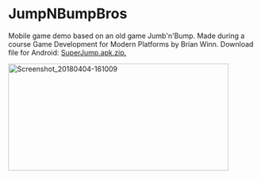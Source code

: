 # JumpNBumpBros
Mobile game demo based on an old game Jumb'n'Bump. Made during a course Game Development for Modern Platforms by Brian Winn.
Download file for Android: <a title="SuperJump.apk" href="https://tatianakartashova.files.wordpress.com/2018/04/superjump-apk.zip">SuperJump.apk.zip.</a>

<img class="alignnone size-full wp-image-122" src="https://tatianakartashova.files.wordpress.com/2018/04/screenshot_20180404-161009.png" alt="Screenshot_20180404-161009" width="444" height="216" />
